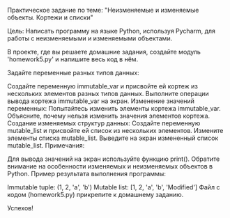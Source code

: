 Практическое задание по теме: "Неизменяемые и изменяемые объекты. Кортежи и списки"

Цель: Написать программу на языке Python, используя Pycharm, для работы с неизменяемыми и изменяемыми объектами.

В проекте, где вы решаете домашние задания, создайте модуль 'homework5.py' и напишите весь код в нём.

Задайте переменные разных типов данных:

Создайте переменную immutable_var и присвойте ей кортеж из нескольких элементов разных типов данных.
Выполните операции вывода кортежа immutable_var на экран.
Изменение значений переменных:
Попытайтесь изменить элементы кортежа immutable_var. Объясните, почему нельзя изменить значения элементов кортежа.
Создание изменяемых структур данных:
Создайте переменную mutable_list и присвойте ей список из нескольких элементов.
Измените элементы списка mutable_list.
Выведите на экран измененный список mutable_list.
Примечания:

Для вывода значений на экран используйте функцию print().
Обратите внимание на особенности изменяемых и неизменяемых объектов в Python.
Пример результата выполнения программы:

Immutable tuple: (1, 2, 'a', 'b')
Mutable list: [1, 2, 'a', 'b', 'Modified']
Файл с кодом (homework5.py) прикрепите к домашнему заданию.

Успехов!
